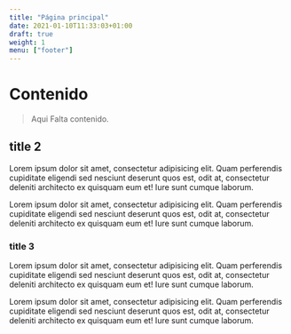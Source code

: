 ```yaml
---
title: "Página principal"
date: 2021-01-10T11:33:03+01:00
draft: true
weight: 1
menu: ["footer"]
---
```


# Contenido
> Aqui Falta contenido.
## title 2
Lorem ipsum dolor sit amet, consectetur adipisicing elit. Quam perferendis cupiditate eligendi sed nesciunt deserunt quos est, odit at, consectetur deleniti architecto ex quisquam eum et! Iure sunt cumque laborum.

Lorem ipsum dolor sit amet, consectetur adipisicing elit. Quam perferendis cupiditate eligendi sed nesciunt deserunt quos est, odit at, consectetur deleniti architecto ex quisquam eum et! Iure sunt cumque laborum.


### title 3

Lorem ipsum dolor sit amet, consectetur adipisicing elit. Quam perferendis cupiditate eligendi sed nesciunt deserunt quos est, odit at, consectetur deleniti architecto ex quisquam eum et! Iure sunt cumque laborum.

Lorem ipsum dolor sit amet, consectetur adipisicing elit. Quam perferendis cupiditate eligendi sed nesciunt deserunt quos est, odit at, consectetur deleniti architecto ex quisquam eum et! Iure sunt cumque laborum.



